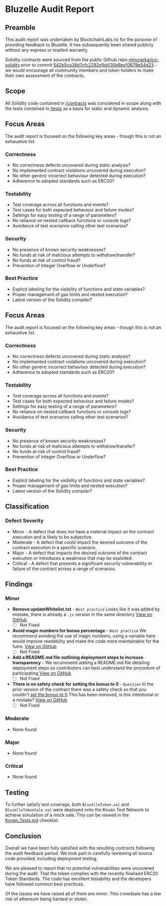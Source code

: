 # Bluzelle Audit Report

## Preamble
This audit report was undertaken by BlockchainLabs.nz for the purpose of providing feedback to Bluzelle. It has subsequently been shared publicly without any express or implied warranty.

Solidity contracts were sourced from the public Github repo [njmurarka/ico-solidity](https://github.com/njmurarka/ico-solidity) prior to commit [542b5ca38d7cfc2292e1bb135b8ee10679e54d23](https://github.com/njmurarka/ico-solidity/tree/542b5ca38d7cfc2292e1bb135b8ee10679e54d23) - we would encourage all community members and token holders to make their own assessment of the contracts.

## Scope
All Solidity code contained in [/contracts](https://github.com/BlockchainLabsNZ/bluzelle-contracts/tree/542b5ca38d7cfc2292e1bb135b8ee10679e54d23) was considered in scope along with the tests contained in [/tests](https://github.com/BlockchainLabsNZ/bluzelle-contracts/tree/542b5ca38d7cfc2292e1bb135b8ee10679e54d23/tests) as a basis for static and dynamic analysis.

## Focus Areas
The audit report is focused on the following key areas - though this is not an exhaustive list.
### Correctness
- No correctness defects uncovered during static analysis?
- No implemented contract violations uncovered during execution?
- No other generic incorrect behaviour detected during execution?
- Adherence to adopted standards such as ERC20?
### Testability
- Test coverage across all functions and events?
- Test cases for both expected behaviour and failure modes?
- Settings for easy testing of a range of parameters?
- No reliance on nested callback functions or console logs?
- Avoidance of test scenarios calling other test scenarios?
### Security
- No presence of known security weaknesses?
- No funds at risk of malicious attempts to withdraw/transfer?
- No funds at risk of control fraud?
- Prevention of Integer Overflow or Underflow?
### Best Practice
- Explicit labeling for the visibility of functions and state variables?
- Proper management of gas limits and nested execution?
- Latest version of the Solidity compiler?

## Focus Areas
The audit report is focused on the following key areas - though this is not an exhaustive list.
### Correctness
- No correctness defects uncovered during static analysis?
- No implemented contract violations uncovered during execution?
- No other generic incorrect behaviour detected during execution?
- Adherence to adopted standards such as ERC20?
### Testability
- Test coverage across all functions and events?
- Test cases for both expected behaviour and failure modes?
- Settings for easy testing of a range of parameters?
- No reliance on nested callback functions or console logs?
- Avoidance of test scenarios calling other test scenarios?
### Security
- No presence of known security weaknesses?
- No funds at risk of malicious attempts to withdraw/transfer?
- No funds at risk of control fraud?
- Prevention of Integer Overflow or Underflow?
### Best Practice
- Explicit labeling for the visibility of functions and state variables?
- Proper management of gas limits and nested execution?
- Latest version of the Solidity compiler?

## Classification
### Defect Severity
- Minor - A defect that does not have a material impact on the contract execution and is likely to be subjective.
- Moderate - A defect that could impact the desired outcome of the contract execution in a specific scenario.
- Major - A defect that impacts the desired outcome of the contract execution or introduces a weakness that may be exploited.
- Critical - A defect that presents a significant security vulnerability or failure of the contract across a range of scenarios.

## Findings
### Minor
- **Remove updateWhitelist.txt** - `Best practice` Looks like it was added by mistake, there is already a `.js` version in the same directory  [View on GitHub](https://github.com/BlockchainLabsNZ/bluzelle-contracts/issues/5)
  - [ ] Not Fixed
- **Avoid magic numbers for bonus percentage** - `Best practice` We recommend avoiding the use of magic numbers, using a variable here would improve readability and make the code more maintainable for the futre.     [View on GitHub](https://github.com/BlockchainLabsNZ/bluzelle-contracts/issues/3)
  - [ ] Not Fixed
- **Add a README.md file outlining deployment steps to increase transparency** -  We recommend adding a README.md file detailing deployment steps so contributors can best understand the procedure of participating [View on GitHub](https://github.com/BlockchainLabsNZ/polymath-contracts/blob/master/README.md)
  - [ ] Not Fixed
- **There is no safety check for setting the bonus to 0** - `Question` In the prior version of the contract there was a safety check so that you couldn't [set the bonus to 0](https://github.com/njmurarka/ico-solidity/commit/19f69dd76c5a0aa19658dd0dd689387e15261d42#diff-5dee561713991ff0349ab72bdb179aa6L175) This has been removed, is this intentional or a mistake?   [View on GitHub](https://github.com/BlockchainLabsNZ/bluzelle-contracts/issues/4)
  - [ ] Not Fixed

### Moderate
- None found

### Major
- None found

### Critical
- None found

## Testing

To further satisfy test coverage, both `BluzelleToken.sol` and `BluzelleTokenSale.sol` were deployed onto the Kovan Test Network to achieve simulation of a mock sale. This can be viewed in the [Kovan_Tests.md](https://github.com/BlockchainLabsNZ/bluzelle-contracts/blob/master/Kovan_Tests.md) checklist.

## Conclusion

Overall we have been fully satisfied with the resulting contracts following the audit feedback period. We took part in carefully reviewing all source code provided, including deployment testing.

We are pleased to report that no potential vulnerabilities were uncovered during the audit. That the token complies with the recently finalised ERC20 Token Standards. The code has excellent testability and the developers have followed common best practices.

Of the issues we have raised all of them are minor. This crowdsale has a low risk of ethereum being hacked or stolen. 
